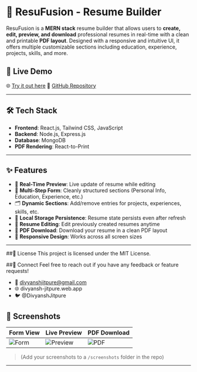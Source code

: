 # 📝 ResuFusion - Resume Builder

ResuFusion is a **MERN stack** resume builder that allows users to **create, edit, preview, and download** professional resumes in real-time with a clean and printable **PDF layout**. Designed with a responsive and intuitive UI, it offers multiple customizable sections including education, experience, projects, skills, and more.

## 🚀 Live Demo
🌐 [Try it out here]([https://your-live-demo-link.com](https://resufusion.web.app/))  
📁 [GitHub Repository](https://github.com/Divyansh-Jitpure/ResuFusion)

---

## 🛠️ Tech Stack

- **Frontend**: React.js, Tailwind CSS, JavaScript  
- **Backend**: Node.js, Express.js  
- **Database**: MongoDB  
- **PDF Rendering**: React-to-Print

---

## ✨ Features

- 🔄 **Real-Time Preview**: Live update of resume while editing
- 🧩 **Multi-Step Form**: Cleanly structured sections (Personal Info, Education, Experience, etc.)
- 🗂️ **Dynamic Sections**: Add/remove entries for projects, experiences, skills, etc.
- 💾 **Local Storage Persistence**: Resume state persists even after refresh
- 📝 **Resume Editing**: Edit previously created resumes anytime
- 📄 **PDF Download**: Download your resume in a clean PDF layout
- 📱 **Responsive Design**: Works across all screen sizes

---

##📄 License
This project is licensed under the MIT License.

##💬 Connect
Feel free to reach out if you have any feedback or feature requests!
- 📧 divyanshjitpure@gmail.com
- 🌐 divyansh-jitpure.web.app
- 🐦 @DivyanshJitpure

## 📸 Screenshots

| Form View | Live Preview | PDF Download |
|----------|--------------|---------------|
| ![Form](./screenshots/form-view.png) | ![Preview](./screenshots/live-preview.png) | ![PDF](./screenshots/pdf-download.png) |

> (Add your screenshots to a `/screenshots` folder in the repo)

---
